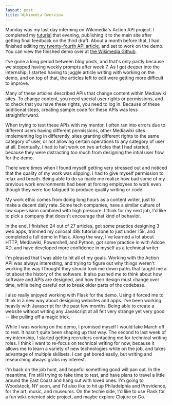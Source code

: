 ```yaml
---
layout: post
title: Wikimedia Overview
---
```


Monday was my last day interning on Wikimedia's Action API project. I completed my [tuturial](https://www.mediawiki.org/wiki/API:Picture_of_the_day_viewer) that evening, publishing it to the main site after getting final feedback on the third draft. About a month before that, I had finished editing [my twenty-fourth API article](https://www.mediawiki.org/wiki/API:Usercontribs), and set to work on the demo. You can view the finished demo over at [the Wikimedia Github](https://github.com/wikimedia/MediaWiki-Action-API-Code-Samples/tree/master/python/demos/picture-of-the-day-viewer).

I've gone a long period between blog posts, and that's only partly because we stopped having weekly prompts after week 7. As I got deeper into the internship, I started having to juggle article writing with working on the demo, and on top of that, the articles left to edit were getting more difficult to improve. 

Many of these articles described APIs that change content within Mediawiki sites. To change content, you need special user rights or permissions, and to check that you have these rights, you need to log in. Because of these additional steps, creating sample code for these APIs was less straightforward. 

When trying to test these APIs with my mentor, I often ran into errors due to different users having different permissions, other Mediawiki sites implementing log in differently, sites granting different rights to the same category of user, or not allowing certain operations to any category of user at all. Eventually, I had to halt work on two articles that I had started, because they were distracting too much from designing the intial user flow for the demo.

There were times when I found myself getting very stressed out and noticed that the quality of my work was slipping. I had to give myself permission to relax and breath. Being able to do so made me realize how bad some of my previous work environments had been at forcing employees to work even though they were too fatigued to produce quality writing or code. 

My work ethic comes from doing long hours as a content writer, just to make a decent daily rate. Some tech companies, have a similar culture of low supervision combined with high pressure. I think for my next job, I'd like to pick a company that doesn't encourage that kind of behavior.

In the end, I finished 24 out of 27 articles, got some practice designing 3 web apps, trimmed my collosal 48k tutorial done to just under 15k, and completed a full demo in Flask. Along the way, I've learned a lot about HTTP, Mediawiki, Powershell, and Python, got some practice in with Adobe XD, and have developed more confidence in myself as a technical writer.

I'm pleased that I was able to hit all of my goals. Working with the Action API was always interesting, and trying to figure out why things weren't working the way I thought they should took me down paths that taught me a lot about the history of the software. It also pushed me to think about how software and APIs are designed, and how their design must change over time, while being careful not to break older parts of the codebase.  

I also really enjoyed working with Flask for the demo. Using it forced me to think in a new way about designing websites and apps. I've been working heavily with Javascript for the past few months. Being able to create a website without writing any Javascript at all felt very strange yet very good -- like pulling off a magic trick. 

While I was working on the demo, I promised myself I would take March off to rest. It hasn't quite been shaping up that way. The second to last week of my internship, I started getting recruiters contacting me for technical writing roles. I think I want to re-focus on technical writing for now, because it allows me to learn a variety of new technologies while on the job, and takes advantage of multiple skillsets. I can get bored easily, but writing and researching always grabs my interest.

I'm back on the job hunt, and hopeful something good will pan out. In the meantime, I'm still trying to take time to rest, and have plans to travel a little around the East Coast and hang out with loved ones. I'm going to Woodstock, NY soon, and I'd also like to hit up Philadelphia and Providence, for the art, music, and museums. On the techie side, I'd like to use Flask for a fun wiki-oriented side project, and maybe explore Clojure or Go. 
